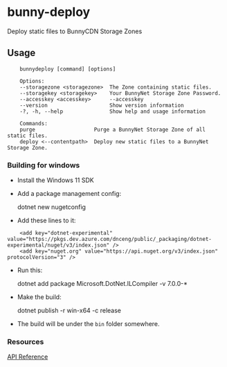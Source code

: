 # bunny-deploy
Deploy static files to BunnyCDN Storage Zones

## Usage

```
    bunnydeploy [command] [options]

    Options:
    --storagezone <storagezone>  The Zone containing static files.
    --storagekey <storagekey>    Your BunnyNet Storage Zone Password.
    --accesskey <accesskey>      --accesskey
    --version                    Show version information
    -?, -h, --help               Show help and usage information

    Commands:
    purge                   Purge a BunnyNet Storage Zone of all static files.
    deploy <--contentpath>  Deploy new static files to a BunnyNet Storage Zone.
```

### Building for windows

- Install the Windows 11 SDK

- Add a package management config:

    dotnet new nugetconfig

- Add these lines to it:
```
    <add key="dotnet-experimental" value="https://pkgs.dev.azure.com/dnceng/public/_packaging/dotnet-experimental/nuget/v3/index.json" />
    <add key="nuget.org" value="https://api.nuget.org/v3/index.json" protocolVersion="3" />
```
- Run this:

    dotnet add package Microsoft.DotNet.ILCompiler -v 7.0.0-*

- Make the build:

    dotnet publish -r win-x64 -c release

- The build will be under the `bin` folder somewhere.


### Resources

[API Reference](https://docs.bunny.net/reference/bunnynet-api-overview)

